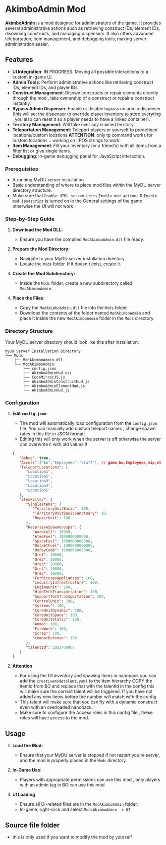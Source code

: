 # AkimboAdmin Mod

**AkimboAdmin** is a mod designed for administrators of the game. It provides several administrative actions such as retrieving construct IDs, element IDs, disowning constructs, and managing dispensers. It also offers advanced teleportation, item management, and debugging tools, making server administration easier.

## Features

-  **UI Integration**: IN PROGRESS. Moving all possible interactions to a custom in-game UI.
-  **Admin Tools**: Perform administrative actions like retrieving construct IDs, element IDs, and player IDs.
-  **Construct Management**: Disown constructs or repair elements directly through the mod , take ownership of a construct or repair a construct instantly.
-  **Bypass Admin Dispenser**: Enable or disable bypass on admin dispenser (this will set the dispenser to override player inventory to store everyting , you also can reset it so a player needs to have a linked container).
-  **Territory Management**: Will take over any claimed territory.
-  **Teleportation Management**: Teleport players or yourself to predefined locations/custom locations **ATTENTION**: only tp command works for custom locations .. working on ::POS strings to work.
-  **Item Management**: Fill your inventory (or a friend's) with all items from a filter list or give single items.
-  **Debugging**: In-game debugging panel for JavaScript interaction.

### Prerequisites

-  A running MyDU server installation.
-  Basic understanding of where to place mod files within the MyDU server directory structure.
-  Make sure that `Enable HTML screen Units`,`Enable mod actions` & `Enable mod javascript` is turned on in the General settings of the game otherwise the UI will not work !

### Step-by-Step Guide

1. **Download the Mod DLL:**

   -  Ensure you have the compiled `ModAkimboAdmin.dll` file ready.

2. **Prepare the Mod Directory:**

   -  Navigate to your MyDU server installation directory.
   -  Locate the `Mods` folder. If it doesn't exist, create it.

3. **Create the Mod Subdirectory:**
   -  Inside the `Mods` folder, create a new subdirectory called `ModAkimboAdmin`.
4. **Place the Files:**
   -  Copy the `ModAkimboAdmin.dll` file into the `Mods` folder.
   -  Download the contents of the folder named `ModAkimboAdmin` and place it inside the new `ModAkimboAdmin` folder in the `Mods` directory.

### Directory Structure

Your MyDU server directory should look like this after installation:

```
MyDU Server Installation Directory
└── Mods
    ├── ModAkimboAdmin.dll
    └── ModAkimboAdmin
        ├── config.json
        ├── AkimboAdminHud.css
        ├── CodeMirrorJS.js
        ├── AkimboAdminConstructHud.js
        ├── AkimboAdminElementHud.js
        └── AkimboAdminHud.js

```

### Configuration

1. **Edit `config.json`:**

   -  The mod will automatically load configuration from the `config.json` file. You can manually add custom teleport names , change spawn rates in this file in JSON format:
   -  Editing this will only work when the server is off otherwise the server can overwrite it with old values !!

   ```json
   {
      "Debug": true,
      "Access":["bo","Employees","staff"], // game,bo,Employees,vip,staff,Administrator,
      "TeleportLocations": [
         "Location1",
         "Location2",
         "Location3",
         "Location4",
         "Location5"
      ],
      "itemFilter": {
         "SingleItems": {
            "TerritoryUnitBasic": 100,
            "TerritoryUnitBasicSanctuary": 10,
            "RepairUnit": 100
         },
         "RecursiveSpawnGroups": {
            "WarpCell": 10000,
            "AtmoFuel": 1000000000000,
            "SpaceFuel": 1000000000000,
            "RocketFuel": 1000000000000,
            "HoneyComb": 1000000000000,
            "Ore1": 10000,
            "Ore2": 10000,
            "Ore3": 10000,
            "Ore4": 10000,
            "Ore5": 10000,
            "FurnituresAppliances": 100,
            "IndustryInfrastructure": 100,
            "EngineUnit": 100,
            "HighTechTransportation": 100,
            "SupportTechTransportation": 100,
            "ControlUnit": 100,
            "Systems": 100,
            "CoreUnitDynamic": 100,
            "CoreUnitSpace": 100,
            "CoreUnitStatic": 100,
            "Ammo": 100,
            "FireWork": 100,
            "Scrap": 100,
            "CombatDefense": 100
         },
         "talentId": 1023700067
      }
   }
   ```

2. **Attention**
   -  For using the fill inventory and spawing items in nanopack you can add the `creativemodetalent.yaml` to the item hierarchy COPY the itemId from BO and replace that with the talentId in the config this will make sure the correct talent will be triggered. If you have not added any new items before the number will match with the config.
   -  This talent will make sure that you can fly with a dynamic construct even with an overloaded nanopack.
   -  Make sure to configure the Access roles in this config file , these roles will have access to the mod. 

## Usage

1. **Load the Mod:**
   -  Ensure that your MyDU server is stopped if not restart you're server, and the mod is properly placed in the `Mods` directory.
2. **In-Game Use:**

   -  Players with appropriate permissions can use this mod , only players with an admin tag in BO can use this mod

3. **UI Loading**
   -  Ensure all UI-related files are in the `ModAkimboAdmin` folder.
   -  In-game, right-click and select:`Mod:AkimboAdmin -> UI`

## Source file folder

-  this is only used if you want to modify the mod by yourself

